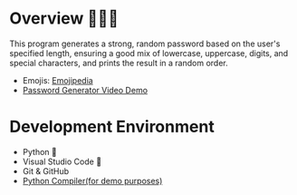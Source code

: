 # Overview 👨🏻‍💻

This program generates a strong, random password based on the user's specified length, ensuring a good mix of lowercase, uppercase, digits, and special characters, and prints the result in a random order. 

* Emojis: [Emojipedia](https://emojipedia.org/)
* [Password Generator Video Demo](https://youtu.be/YiNz3bxbY9w)


# Development Environment 

* Python 🐍
* Visual Studio Code 🔧
* Git & GitHub
* [Python Compiler(for demo purposes)](https://www.programiz.com/python-programming/online-compiler/)
